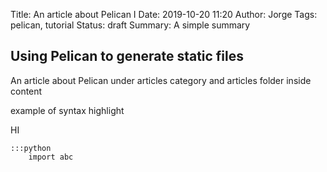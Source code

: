 Title: An article about Pelican I
Date: 2019-10-20 11:20
Author: Jorge
Tags: pelican, tutorial
Status: draft
Summary: A simple summary

## Using Pelican to generate static files

An article about Pelican under articles category and articles folder inside content

example of syntax highlight

HI 

    :::python
        import abc
